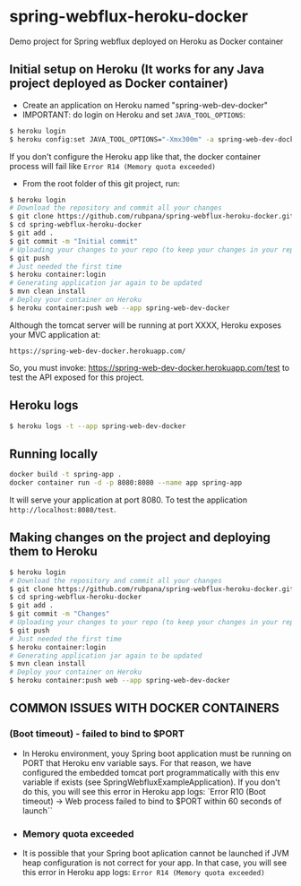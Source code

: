 # spring-webflux-heroku-docker
Demo project for Spring webflux deployed on Heroku as Docker container

## Initial setup on Heroku (It works for any Java project deployed as Docker container)
- Create an application on Heroku named "spring-web-dev-docker"
- IMPORTANT: do login on Heroku and set `JAVA_TOOL_OPTIONS`:
```sh
$ heroku login
$ heroku config:set JAVA_TOOL_OPTIONS="-Xmx300m" -a spring-web-dev-docker
```
If you don't configure the Heroku app like that, the docker container process will fail like
`Error R14 (Memory quota exceeded)`

- From the root folder of this git project, run:
```sh
$ heroku login
# Download the repository and commit all your changes
$ git clone https://github.com/rubpana/spring-webflux-heroku-docker.git
$ cd spring-webflux-heroku-docker
$ git add .
$ git commit -m "Initial commit"
# Uploading your changes to your repo (to keep your changes in your repo, not needed for Heroku)
$ git push
# Just needed the first time
$ heroku container:login
# Generating application jar again to be updated
$ mvn clean install
# Deploy your container on Heroku
$ heroku container:push web --app spring-web-dev-docker
```

Although the tomcat server will be running at port XXXX, Heroku exposes your MVC application at:
```
https://spring-web-dev-docker.herokuapp.com/
```
So, you must invoke: https://spring-web-dev-docker.herokuapp.com/test to test the API exposed for this project.

## Heroku logs
```sh
$ heroku logs -t --app spring-web-dev-docker
```
## Running locally
```sh
docker build -t spring-app .
docker container run -d -p 8080:8080 --name app spring-app
```
It will serve your application at port 8080.
To test the application `http://localhost:8080/test`.

## Making changes on the project and deploying them to Heroku
```sh
$ heroku login
# Download the repository and commit all your changes
$ git clone https://github.com/rubpana/spring-webflux-heroku-docker.git
$ cd spring-webflux-heroku-docker
$ git add .
$ git commit -m "Changes"
# Uploading your changes to your repo (to keep your changes in your repo, not needed for Heroku)
$ git push
# Just needed the first time
$ heroku container:login
# Generating application jar again to be updated
$ mvn clean install
# Deploy your container on Heroku
$ heroku container:push web --app spring-web-dev-docker
```

## COMMON ISSUES WITH DOCKER CONTAINERS
### (Boot timeout) - failed to bind to $PORT
- In Heroku environment, youy Spring boot application must be running on PORT that Heroku env variable says. For that reason, we have configured the embedded tomcat port programmatically with this env variable if exists (see SpringWebfluxExampleApplication). If you don't do this, you will see this error in Heroku app logs: `Error R10 (Boot timeout) -> Web process failed to bind to $PORT within 60 seconds of launch``

- ### Memory quota exceeded
- It is possible that your Spring boot aplication cannot be launched if JVM heap configuration is not correct for your app. In that case, you will see this error in Heroku app logs:
`Error R14 (Memory quota exceeded)`